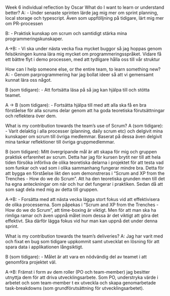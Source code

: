 Week 6 individual reflection by Oscar
What do I want to learn or understand better?
A: - Under senaste sprinten lärde jag mig mer om sprint planning, local storage och typescript. Även som uppfölljning på tidigare, lärt mig mer om PR-processen

B: - Praktisk kunskap om scrum och samtidigt stärka mina programmeringskunskaper.

A->B: - Vi ska under nästa vecka fixa mycket buggor så jag hoppas genom felsökningen kunna lära mig mycket om programmeringsspråket. Vidare få ett bättre flyt i demo processen, med att tydligare hålla oss till vår struktur

How can I help someone else, or the entire team, to learn something new?
A: - Genom parprogrammering har jag bollat ideer så att vi gemensamt kunnat lära oss något.

B (som tidigare): - Att fortsätta läsa på så jag kan hjälpa till och stötta teamet.

A -> B (som tidigare): - Fortsätta hjälpa till med att alla ska få en bra förståelse för alla scrums delar genom att ha goda teoretiska förutsättningar och reflektera över dem.

What is my contribution towards the team’s use of Scrum?
A (som tidigare): - Varit delaktig i alla processer (planning, daily scrum etc) och delgivit mina kunskaper om scrum till övriga medlemmar. Baserat på dessa även delgivit mina tankar reflektioner till övriga gruppmedlemmar.

B (som tidigare): Mitt övergripande mål är att skapa för mig och gruppen praktisk erfarenhet av scrum. Detta har jag för kursen brytit ner till att hela tiden försöka införliva de olika teoretiska delarna i projektet för att testa vad som funkar och vad som i olika sammanhang fungerar mindre bra. Detta för att bygga en förståelse likt den som demonstreras i “Scrum and XP from the Trenches - How do we do Scrum”. Att ha den teoretiska grunden men till det ha egna anteckningar om när och hur det fungerar i praktiken. Sedan då att som sagt dela med mig av detta till gruppen.

A->B: - Forsätta med att nästa vecka lägga stort fokus vid att effektivisera de olika processerna. Som påpekas i “Scrum and XP from the Trenches - How do we do Scrum”, att time-boxing är viktigt. Men för att man ska ha rimliga ramar och även uppnå målet inom dessa är det viktigt att göra det effektivt. Ska därför lägga fokus vid hur man kan uppnå det under denna sprint.

What is my contribution towards the team’s deliveries?
A: Jag har varit med och fixat en bug som tidigare uppkommit samt utvecklat en lösning för att spara data i applikationen långsiktigt.

B (som tidigare): - Målet är att vara en nödvändig del av teamet i att genomföra projektet väl.

A->B: Främst i form av dem roller (PO och team-member) jag besitter utnyttja dem för att driva utvecklingsarbete. Som PO, understryka värde i arbetet och som team-member t ex utveckla och skapa genomarbetade task-breakdowns (som grundförutsättning för utvecklingsarbetet).

